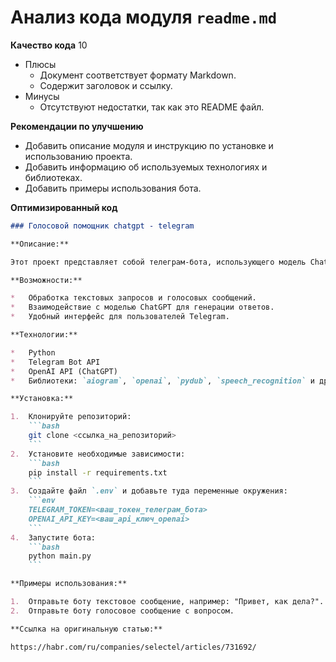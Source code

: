 # Анализ кода модуля `readme.md`

**Качество кода**
10
- Плюсы
    - Документ соответствует формату Markdown.
    - Содержит заголовок и ссылку.
- Минусы
    - Отсутствуют недостатки, так как это README файл.

**Рекомендации по улучшению**

*   Добавить описание модуля и инструкцию по установке и использованию проекта.
*   Добавить информацию об используемых технологиях и библиотеках.
*   Добавить примеры использования бота.

**Оптимизированный код**

```markdown
### Голосовой помощник chatgpt - telegram

**Описание:**

Этот проект представляет собой телеграм-бота, использующего модель ChatGPT для обработки голосовых сообщений и текстовых запросов. Бот позволяет пользователям взаимодействовать с ChatGPT посредством удобного интерфейса Telegram.

**Возможности:**

*   Обработка текстовых запросов и голосовых сообщений.
*   Взаимодействие с моделью ChatGPT для генерации ответов.
*   Удобный интерфейс для пользователей Telegram.

**Технологии:**

*   Python
*   Telegram Bot API
*   OpenAI API (ChatGPT)
*   Библиотеки: `aiogram`, `openai`, `pydub`, `speech_recognition` и другие.

**Установка:**

1.  Клонируйте репозиторий:
    ```bash
    git clone <ссылка_на_репозиторий>
    ```
2.  Установите необходимые зависимости:
    ```bash
    pip install -r requirements.txt
    ```
3.  Создайте файл `.env` и добавьте туда переменные окружения:
    ```env
    TELEGRAM_TOKEN=<ваш_токен_телеграм_бота>
    OPENAI_API_KEY=<ваш_api_ключ_openai>
    ```
4.  Запустите бота:
    ```bash
    python main.py
    ```

**Примеры использования:**

1.  Отправьте боту текстовое сообщение, например: "Привет, как дела?".
2.  Отправьте боту голосовое сообщение с вопросом.

**Ссылка на оригинальную статью:**

https://habr.com/ru/companies/selectel/articles/731692/
```